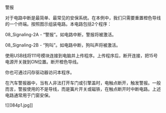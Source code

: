 警报

对于电路中断是最简单、最常见的安保系统。在本例中，我们只需要重置橙色导线的一个终端。按照图示组装电路。本电路包括2个程序：

08_Signaling-2A - “警报”。如电路中断，警报将被激活。

08_Signaling-2B - “狗叫”。如电路中断，狗叫声将被激活。

使用USB线将111号模块连接到电脑并上传程序。上传程序后，断开连接，把15号电源开关拨到ON位置。断开橙色导线。

你也可通过闪存驱动器访问本程序。

在汽车警报器中，当有人非法打开车门或引擎盖时，电触点断开，触发警报。一般而言，警报使用的不是导线，而是簧片开关或磁铁，在触点断开时中断电路。上述电路通常用于门窗安保。

![[084p1.jpg]]